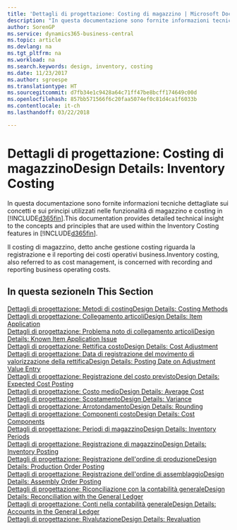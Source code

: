 ```yaml
---
title: 'Dettagli di progettazione: Costing di magazzino | Microsoft Docs'
description: "In questa documentazione sono fornite informazioni tecniche dettagliate sui concetti e sui principi utilizzati nelle funzionalità di magazzino e costing in Business Central."
author: SorenGP
ms.service: dynamics365-business-central
ms.topic: article
ms.devlang: na
ms.tgt_pltfrm: na
ms.workload: na
ms.search.keywords: design, inventory, costing
ms.date: 11/23/2017
ms.author: sgroespe
ms.translationtype: HT
ms.sourcegitcommit: d7fb34e1c9428a64c71ff47be8bcff174649c00d
ms.openlocfilehash: 857bb571566f6c20faa5074ef0c81d4ca1f6033b
ms.contentlocale: it-ch
ms.lasthandoff: 03/22/2018

---
```

# <a name="design-details-inventory-costing"></a><span data-ttu-id="fd3d3-103">Dettagli di progettazione: Costing di magazzino</span><span class="sxs-lookup"><span data-stu-id="fd3d3-103">Design Details: Inventory Costing</span></span>
<span data-ttu-id="fd3d3-104">In questa documentazione sono fornite informazioni tecniche dettagliate sui concetti e sui principi utilizzati nelle funzionalità di magazzino e costing in [!INCLUDE[d365fin](includes/d365fin_md.md)].</span><span class="sxs-lookup"><span data-stu-id="fd3d3-104">This documentation provides detailed technical insight to the concepts and principles that are used within the Inventory Costing features in [!INCLUDE[d365fin](includes/d365fin_md.md)].</span></span>  

<span data-ttu-id="fd3d3-105">Il costing di magazzino, detto anche gestione costing riguarda la registrazione e il reporting dei costi operativi business.</span><span class="sxs-lookup"><span data-stu-id="fd3d3-105">Inventory costing, also referred to as cost management, is concerned with recording and reporting business operating costs.</span></span>  

## <a name="in-this-section"></a><span data-ttu-id="fd3d3-106">In questa sezione</span><span class="sxs-lookup"><span data-stu-id="fd3d3-106">In This Section</span></span>  
[<span data-ttu-id="fd3d3-107">Dettagli di progettazione: Metodi di costing</span><span class="sxs-lookup"><span data-stu-id="fd3d3-107">Design Details: Costing Methods</span></span>](design-details-costing-methods.md)  
[<span data-ttu-id="fd3d3-108">Dettagli di progettazione: Collegamento articoli</span><span class="sxs-lookup"><span data-stu-id="fd3d3-108">Design Details: Item Application</span></span>](design-details-item-application.md)  
[<span data-ttu-id="fd3d3-109">Dettagli di progettazione: Problema noto di collegamento articoli</span><span class="sxs-lookup"><span data-stu-id="fd3d3-109">Design Details: Known Item Application Issue</span></span>](design-details-inventory-zero-level-open-item-ledger-entries.md)  
[<span data-ttu-id="fd3d3-110">Dettagli di progettazione: Rettifica costo</span><span class="sxs-lookup"><span data-stu-id="fd3d3-110">Design Details: Cost Adjustment</span></span>](design-details-cost-adjustment.md)  
[<span data-ttu-id="fd3d3-111">Dettagli di progettazione: Data di registrazione del movimento di valorizzazione della rettifica</span><span class="sxs-lookup"><span data-stu-id="fd3d3-111">Design Details: Posting Date on Adjustment Value Entry</span></span>](design-details-inventory-adjustment-value-entry-posting-date.md)  
[<span data-ttu-id="fd3d3-112">Dettagli di progettazione: Registrazione del costo previsto</span><span class="sxs-lookup"><span data-stu-id="fd3d3-112">Design Details: Expected Cost Posting</span></span>](design-details-expected-cost-posting.md)  
[<span data-ttu-id="fd3d3-113">Dettagli di progettazione: Costo medio</span><span class="sxs-lookup"><span data-stu-id="fd3d3-113">Design Details: Average Cost</span></span>](design-details-average-cost.md)  
[<span data-ttu-id="fd3d3-114">Dettagli di progettazione: Scostamento</span><span class="sxs-lookup"><span data-stu-id="fd3d3-114">Design Details: Variance</span></span>](design-details-variance.md)  
[<span data-ttu-id="fd3d3-115">Dettagli di progettazione: Arrotondamento</span><span class="sxs-lookup"><span data-stu-id="fd3d3-115">Design Details: Rounding</span></span>](design-details-rounding.md)  
[<span data-ttu-id="fd3d3-116">Dettagli di progettazione: Componenti costo</span><span class="sxs-lookup"><span data-stu-id="fd3d3-116">Design Details: Cost Components</span></span>](design-details-cost-components.md)  
[<span data-ttu-id="fd3d3-117">Dettagli di progettazione: Periodi di magazzino</span><span class="sxs-lookup"><span data-stu-id="fd3d3-117">Design Details: Inventory Periods</span></span>](design-details-inventory-periods.md)  
[<span data-ttu-id="fd3d3-118">Dettagli di progettazione: Registrazione di magazzino</span><span class="sxs-lookup"><span data-stu-id="fd3d3-118">Design Details: Inventory Posting</span></span>](design-details-inventory-posting.md)  
[<span data-ttu-id="fd3d3-119">Dettagli di progettazione: Registrazione dell'ordine di produzione</span><span class="sxs-lookup"><span data-stu-id="fd3d3-119">Design Details: Production Order Posting</span></span>](design-details-production-order-posting.md)  
[<span data-ttu-id="fd3d3-120">Dettagli di progettazione: Registrazione dell'ordine di assemblaggio</span><span class="sxs-lookup"><span data-stu-id="fd3d3-120">Design Details: Assembly Order Posting</span></span>](design-details-assembly-order-posting.md)  
[<span data-ttu-id="fd3d3-121">Dettagli di progettazione: Riconciliazione con la contabilità generale</span><span class="sxs-lookup"><span data-stu-id="fd3d3-121">Design Details: Reconciliation with the General Ledger</span></span>](design-details-reconciliation-with-the-general-ledger.md)  
[<span data-ttu-id="fd3d3-122">Dettagli di progettazione: Conti nella contabilità generale</span><span class="sxs-lookup"><span data-stu-id="fd3d3-122">Design Details: Accounts in the General Ledger</span></span>](design-details-accounts-in-the-general-ledger.md)  
[<span data-ttu-id="fd3d3-123">Dettagli di progettazione: Rivalutazione</span><span class="sxs-lookup"><span data-stu-id="fd3d3-123">Design Details: Revaluation</span></span>](design-details-revaluation.md)

